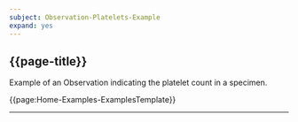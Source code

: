 ```yaml
---
subject: Observation-Platelets-Example
expand: yes
---
```


## {{page-title}}

Example of an Observation indicating the platelet count in a specimen.


{{page:Home-Examples-ExamplesTemplate}}


---